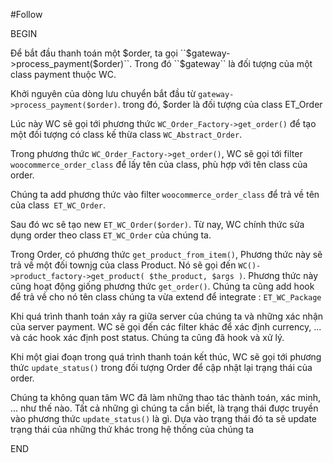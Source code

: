 #Follow

BEGIN

Để bắt đầu thanh toán một $order, ta gọi ``$gateway->process_payment($order)``. Trong đó ``$gateway`` là đối tượng của một class payment thuộc WC.

Khởi nguyên của dòng lưu chuyển bắt đầu từ ``gateway->process_payment($order)``. trong đó, $order là đối tượng của class ET_Order

Lúc này WC sẽ gọi tới phương thức ``WC_Order_Factory->get_order()`` để tạo một đối tượng có class kế thừa class ``WC_Abstract_Order``.

Trong phương thức ``WC_Order_Factory->get_order()``, WC sẽ gọi tới filter ``woocommerce_order_class`` để lấy tên của class, phù hợp với tên class của order.

Chúng ta add phương thức vào filter ``woocommerce_order_class`` để trả về tên của class`` ET_WC_Order``.

Sau đó wc sẽ tạo new ``ET_WC_Order($order)``. Từ nay, WC chính thức sửa dụng order theo class ``ET_WC_Order`` của chúng ta.

Trong Order, có phương thức ``get_product_from_item()``, Phương thức này sẽ trả về một đối townjg của class Product. Nó sẽ gọi đến ``WC()->product_factory->get_product( $the_product, $args )``. Phương thức này cũng hoạt động giống phương thức ``get_order()``. Chúng ta cũng add hook để trả về cho nó tên class chúng ta vừa extend để integrate : ``ET_WC_Package``

Khi quá trình thanh toán xảy ra giữa server của chúng ta và những xác nhận của server payment. WC sẽ gọi đến các filter khác để xác định currency, ... và các hook xác định post status. Chúng ta cũng đã hook và xử lý.

Khi một giai đoạn trong quá trình thanh toán kết thúc, WC sẽ gọi tới phương thức ``update_status()`` trong đối tượng Order để cập nhật lại trạng thái của order.

Chúng ta không quan tâm WC đã làm những thao tác thành toán, xác minh, ... như thế nào. Tất cả những gì chúng ta cần biết, là trạng thái được truyền vào phương thức ``update_status()`` là gì. Dựa vào trạng thái đó ta sẽ update trạng thái của những thứ khác trong hệ thống của chúng ta

END